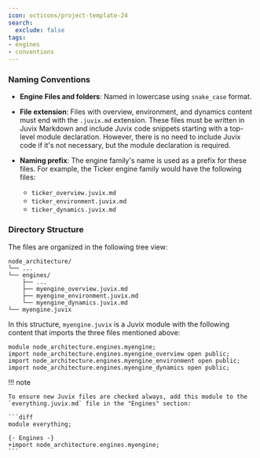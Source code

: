 ```yaml
---
icon: octicons/project-template-24
search:
  exclude: false
tags:
- engines
- conventions
---
```


<!-- Tobias, add here any specific, short, rule you may consider people
need to follow when writing engine families. I wrote a few examples below. -->

### Naming Conventions

- **Engine Files and folders**: Named in lowercase using `snake_case` format.
- **File extension**: Files with overview, environment, and dynamics content
  must end with the `.juvix.md` extension. These files must be written in Juvix
  Markdown and include Juvix code snippets starting with a top-level module
  declaration. However, there is no need to include Juvix code if it's not
  necessary, but the module declaration is required.

- **Naming prefix**: The engine family's name is used as a prefix for these
  files. For example, the Ticker engine family would have the following files:

    - `ticker_overview.juvix.md`
    - `ticker_environment.juvix.md`
    - `ticker_dynamics.juvix.md`

### Directory Structure

The files are organized in the following tree view:

```plaintext
node_architecture/
└── ...
└── engines/
    ├── ...
    ├── myengine_overview.juvix.md
    ├── myengine_environment.juvix.md
    └── myengine_dynamics.juvix.md
└── myengine.juvix
```

In this structure, `myengine.juvix` is a Juvix module with the 
following content that imports the three files mentioned above:

```juvix
module node_architecture.engines.myengine;
import node_architecture.engines.myengine_overview open public;
import node_architecture.engines.myengine_environment open public;
import node_architecture.engines.myengine_dynamics open public;
```

!!! note

    To ensure new Juvix files are checked always, add this module to the
    `everything.juvix.md` file in the "Engines" section:

    ```diff
    module everything;

    {- Engines -}
    +import node_architecture.engines.myengine;
    ```